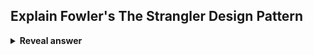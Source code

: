## Explain Fowler's The Strangler Design Pattern
<details>
<summary><b>Reveal answer</b></summary>
How teams might migrate from a monolithic MVP to a microservices one.<br><br>Put a facade in front of the monolith which serves as a proxy that manages all communication between them, then slowly replace the modules behind it. If one fails, just change the facade to route back to the modules. Go one at a time.<br><img src="../../../../../media/paste-de53d5cf166272dc2e3dc5889004e6cb88749581.jpg">
</details>
